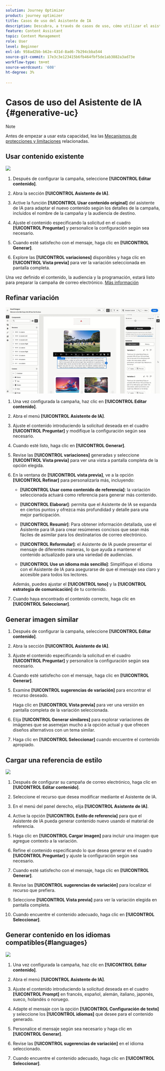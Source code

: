 ```yaml
---
solution: Journey Optimizer
product: journey optimizer
title: Casos de uso del Asistente de IA
description: Descubra, a través de casos de uso, cómo utilizar el asistente de IA
feature: Content Assistant
topic: Content Management
role: User
level: Beginner
exl-id: 958ad2bb-b62e-431d-8ad6-7b294cbba544
source-git-commit: 17e3c3e123415b6fb464fbf5de1ab3882a3ad73e
workflow-type: tm+mt
source-wordcount: '608'
ht-degree: 3%

---
```


# Casos de uso del Asistente de IA {#generative-uc}

>[!NOTE]
>
>Antes de empezar a usar esta capacidad, lea las [Mecanismos de protecciones y limitaciones](gs-generative.md#generative-guardrails) relacionadas.

## Usar contenido existente

![](assets/do-not-localize/gen-ai-reuse-text.gif)

1. Después de configurar la campaña, seleccione **[!UICONTROL Editar contenido]**.

1. Abra la sección **[!UICONTROL Asistente de IA]**.

1. Active la función **[!UICONTROL Usar contenido original]** del asistente de IA para adaptar el nuevo contenido según los detalles de la campaña, incluidos el nombre de la campaña y la audiencia de destino.

1. Ajuste el contenido especificando la solicitud en el cuadro **[!UICONTROL Preguntar]** y personalice la configuración según sea necesario.

1. Cuando esté satisfecho con el mensaje, haga clic en **[!UICONTROL Generar]**.

1. Explore las **[!UICONTROL variaciones]** disponibles y haga clic en **[!UICONTROL Vista previa]** para ver la variación seleccionada en pantalla completa.

Una vez definido el contenido, la audiencia y la programación, estará listo para preparar la campaña de correo electrónico. [Más información](../campaigns/review-activate-campaign.md)

## Refinar variación

![](assets/do-not-localize/gen-ai-variation.gif)

1. Una vez configurada la campaña, haz clic en **[!UICONTROL Editar contenido]**.

1. Abra el menú **[!UICONTROL Asistente de IA]**.

1. Ajuste el contenido introduciendo la solicitud deseada en el cuadro **[!UICONTROL Preguntar]** y modifique la configuración según sea necesario.

1. Cuando esté listo, haga clic en **[!UICONTROL Generar]**.

1. Revise las **[!UICONTROL variaciones]** generadas y seleccione **[!UICONTROL Vista previa]** para ver una vista a pantalla completa de la opción elegida.

1. En la ventana de **[!UICONTROL vista previa]**, ve a la opción **[!UICONTROL Refinar]** para personalizarla más, incluyendo:

   * **[!UICONTROL Usar como contenido de referencia]**: la variación seleccionada actuará como referencia para generar más contenido.

   * **[!UICONTROL Elaborar]**: permita que el Asistente de IA se expanda en ciertos puntos y ofrezca más profundidad y detalle para una mejor participación.

   * **[!UICONTROL Resumir]**: Para obtener información detallada, use el Asistente para IA para crear resúmenes concisos que sean más fáciles de asimilar para los destinatarios de correo electrónico.

   * **[!UICONTROL Reformular]**: el Asistente de IA puede presentar el mensaje de diferentes maneras, lo que ayuda a mantener el contenido actualizado para una variedad de audiencias.

   * **[!UICONTROL Use un idioma más sencillo]**: Simplifique el idioma con el Asistente de IA para asegurarse de que el mensaje sea claro y accesible para todos los lectores.

   Además, puedes ajustar el **[!UICONTROL tono]** y la **[!UICONTROL estrategia de comunicación]** de tu contenido.

1. Cuando haya encontrado el contenido correcto, haga clic en **[!UICONTROL Seleccionar]**.

## Generar imagen similar

<!--![](assets/do-not-localize/uc-image-similar.gif)-->

1. Después de configurar la campaña, seleccione **[!UICONTROL Editar contenido]**.

1. Abra la sección **[!UICONTROL Asistente de IA]**.

1. Ajuste el contenido especificando la solicitud en el cuadro **[!UICONTROL Preguntar]** y personalice la configuración según sea necesario.

1. Cuando esté satisfecho con el mensaje, haga clic en **[!UICONTROL Generar]**.

1. Examine **[!UICONTROL sugerencias de variación]** para encontrar el recurso deseado.

   Haga clic en **[!UICONTROL Vista previa]** para ver una versión en pantalla completa de la variación seleccionada.

1. Elija **[!UICONTROL Generar similares]** para explorar variaciones de imágenes que se asemejan mucho a la opción actual y que ofrecen diseños alternativos con un tema similar.

1. Haga clic en **[!UICONTROL Seleccionar]** cuando encuentre el contenido apropiado.

## Cargar una referencia de estilo

![](assets/do-not-localize/uc-image-reference.gif)

1. Después de configurar su campaña de correo electrónico, haga clic en **[!UICONTROL Editar contenido]**.

1. Seleccione el recurso que desea modificar mediante el Asistente de IA.

1. En el menú del panel derecho, elija **[!UICONTROL Asistente de IA]**.

1. Active la opción **[!UICONTROL Estilo de referencia]** para que el Asistente de IA pueda generar contenido nuevo usando el material de referencia.

1. Haga clic en **[!UICONTROL Cargar imagen]** para incluir una imagen que agregue contexto a la variación.

1. Refine el contenido especificando lo que desea generar en el cuadro **[!UICONTROL Preguntar]** y ajuste la configuración según sea necesario.

1. Cuando esté satisfecho con el mensaje, haga clic en **[!UICONTROL Generar]**.

1. Revise las **[!UICONTROL sugerencias de variación]** para localizar el recurso que prefiera.

1. Seleccione **[!UICONTROL Vista previa]** para ver la variación elegida en pantalla completa.

1. Cuando encuentre el contenido adecuado, haga clic en **[!UICONTROL Seleccionar]**.

## Generar contenido en los idiomas compatibles{#languages}

![](assets/do-not-localize/gen-ai-language.gif)

1. Una vez configurada la campaña, haz clic en **[!UICONTROL Editar contenido]**.

1. Abra el menú **[!UICONTROL Asistente de IA]**.

1. Ajuste el contenido introduciendo la solicitud deseada en el cuadro **[!UICONTROL Prompt]** en francés, español, alemán, italiano, japonés, sueco, holandés o noruego.

1. Adapte el mensaje con la opción **[!UICONTROL Configuración de texto]** y seleccione los **[!UICONTROL idiomas]** que desee para el contenido generado.

1. Personalice el mensaje según sea necesario y haga clic en **[!UICONTROL Generar]**.

1. Revise las **[!UICONTROL sugerencias de variación]** en el idioma seleccionado.

1. Cuando encuentre el contenido adecuado, haga clic en **[!UICONTROL Seleccionar]**.
